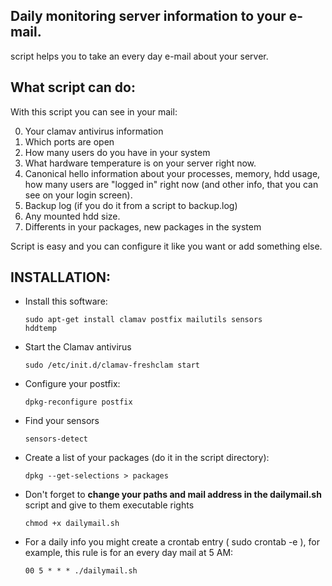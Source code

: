 <h2>Daily monitoring server information to your e-mail.</h2>

script helps you to take an every day e-mail about your server.

<h2>What script can do:</h2>

With this script you can see in your mail:

0. Your clamav antivirus information 
1. Which ports are open
2. How many users do you have in your system
3. What hardware temperature is on your server right now.
4. Canonical hello information about your processes, memory, hdd usage, how many users are "logged in" right now (and other info, that you can see on your login screen).
5. Backup log (if you do it from a script to backup.log)
6. Any mounted hdd size.
7. Differents in your packages, new packages in the system

Script is easy and you can configure it like you want or add something else.

<h2>INSTALLATION:</h2>

<ul>
<li>Install this software:

<code>sudo apt-get install clamav postfix mailutils sensors hddtemp</code></li>

<li>Start the Clamav antivirus

<code>sudo /etc/init.d/clamav-freshclam start</code></li>

<li>Configure your postfix:

<code>dpkg-reconfigure postfix</code></li>

<li>Find your sensors

<code>sensors-detect</code></li>

<li>Create a list of your packages (do it in the script directory):

<code>dpkg --get-selections > packages</code></li>

<li>Don't forget to <strong>change your paths and mail address in the dailymail.sh</strong> script and give to them executable rights

<code>chmod +x dailymail.sh</code></li>


<li>For a daily info you might create a crontab entry ( sudo crontab -e ), for example, this rule is for an every day mail at 5 AM:

<code>00 5 * * * ./dailymail.sh</code></li>



